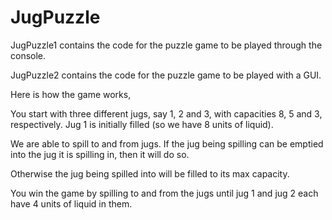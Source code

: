 # JugPuzzle

JugPuzzle1 contains the code for the puzzle game to be played through the console.

JugPuzzle2 contains the code for the puzzle game to be played with a GUI.

Here is how the game works,

You start with three different jugs, say 1, 2 and 3, with capacities 8, 5 and 3, respectively. Jug 1 is initially filled (so we have 8
units of liquid).

We are able to spill to and from jugs. If the jug being spilling can be emptied into the jug it is spilling in, then it will do so.

Otherwise the jug being spilled into will be filled to its max capacity.

You win the game by spilling to and from the jugs until jug 1 and jug 2 each have 4 units of liquid in them.
